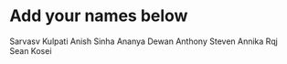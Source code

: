 # Add your names below
Sarvasv Kulpati
Anish Sinha
Ananya Dewan
Anthony
Steven
Annika
Rqj
Sean
Kosei

